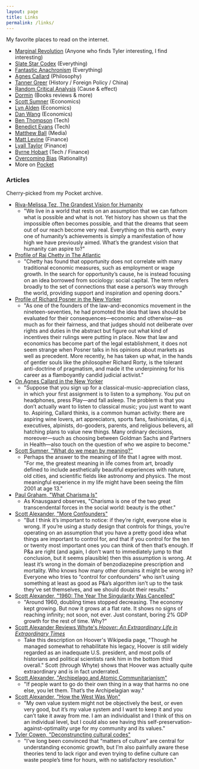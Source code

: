 ```yaml
---
layout: page
title: Links
permalink: /links/
---
```


My favorite places to read on the internet.

* [Marginal Revolution](http://marginalrevolution.com/) (Anyone who finds Tyler interesting, I find interesting)
* [Slate Star Codex](http://slatestarcodex.com/) (Everything)
* [Fantastic Anachronism](https://fantasticanachronism.com/) (Everything)
* [Agnes Callard](https://philosophy.uchicago.edu/faculty/a-callard) (Philosophy)
* [Tanner Greer](https://scholars-stage.blogspot.com/) (History / Foreign Policy / China)
* [Random Critical Analysis](https://randomcriticalanalysis.com/) (Cause & effect)
* [Dormin](https://dormin.org/) (Books reviews & more)
* [Scott Sumner](https://themoneyillusion.com/) (Economics)
* [Lyn Alden](https://www.lynalden.com/) (Economics)
* [Dan Wang](https://danwang.co/) (Economics)
* [Ben Thompson](https://stratechery.com/) (Tech)
* [Benedict Evans](https://www.ben-evans.com/) (Tech)
* [Matthew Ball](https://www.matthewball.vc/) (Media)
* [Matt Levine](https://www.bloomberg.com/view/topics/money-stuff) (Finance)
* [Lyall Taylor](https://lt3000.blogspot.com/) (Finance)
* [Byrne Hobart](https://diff.substack.com/) (Tech / Finance)
* [Overcoming Bias](http://www.overcomingbias.com/) (Rationality)
* More on [Pocket](https://getpocket.com/@danschulz44)

### Articles

Cherry-picked from my Pocket archive.

- [Riva-Melissa Tez, The Grandest Vision for Humanity](https://hackernoon.com/the-grandest-vision-for-humanity-7e54eb3a4369)
  - "We live in a world that rests on an assumption that we can fathom what is possible and what is not. Yet history has shown us that the impossible often becomes possible, and that the dreams that seem out of our reach become very real. Everything on this earth, every one of humanity’s achievements is simply a manifestation of how high we have previously aimed. What’s the grandest vision that humanity can aspire to?"
- [Profile of Raj Chetty in The Atlantic](https://www.theatlantic.com/magazine/archive/2019/08/raj-chettys-american-dream/592804/)
  - "Chetty has found that opportunity does not correlate with many traditional economic measures, such as employment or wage growth. In the search for opportunity’s cause, he is instead focusing on an idea borrowed from sociology: social capital. The term refers broadly to the set of connections that ease a person’s way through the world, providing support and inspiration and opening doors."
- [Profile of Richard Posner in the New Yorker](https://www.newyorker.com/magazine/2001/12/10/the-bench-burner)
  - "As one of the founders of the law-and-economics movement in the nineteen-seventies, he had promoted the idea that laws should be evaluated for their consequences—economic and otherwise—as much as for their fairness, and that judges should not deliberate over rights and duties in the abstract but figure out what kind of incentives their rulings were putting in place. Now that law and economics has become part of the legal establishment, it does not seem strange when Posner talks in his opinions about markets as well as precedent. More recently, he has taken up what, in the hands of gentler souls like the philosopher Richard Rorty, is the tolerant anti-doctrine of pragmatism, and made it the underpinning for his career as a flamboyantly candid judicial activist."
- [On Agnes Callard in the New Yorker](https://www.newyorker.com/magazine/2019/01/21/the-art-of-decision-making)
  - "Suppose that you sign up for a classical-music-appreciation class, in which your first assignment is to listen to a symphony. You put on headphones, press Play—and fall asleep. The problem is that you don’t actually want to listen to classical music; you just want to want to. Aspiring, Callard thinks, is a common human activity: there are aspiring wine lovers, art appreciators, sports fans, fashionistas, d.j.s, executives, alpinists, do-gooders, parents, and religious believers, all hatching plans to value new things. Many ordinary decisions, moreover—such as choosing between Goldman Sachs and Partners in Health—also touch on the question of who we aspire to become."
- [Scott Sumner, "What do we mean by meaning?"](https://www.themoneyillusion.com/what-do-we-mean-by-meaning/)
  - Perhaps the answer to the meaning of life that I agree with most. "For me, the greatest meaning in life comes from art, broadly defined to include aesthetically beautiful experiences with nature, old cities, and scientific fields like astronomy and physics.  The most meaningful experience in my life might have been seeing the film 2001 at age 13."
- [Paul Graham, "What Charisma Is"](http://www.paulgraham.com/recharisma.html)
  - As Knausgaard observes, "Charisma is one of the two great transcendental forces in the social world: beauty is the other."
- [Scott Alexander, "More Confounders"](https://slatestarcodex.com/2019/06/24/you-need-more-confounders/)
  - "But I think it’s important to notice: if they’re right, everyone else is wrong. If you’re using a study design that controls for things, you’re operating on an assumption that you have a pretty good idea what things are important to control for, and that if you control for the ten or twenty most important ones you can think of then that’s enough. If P&a are right (and again, I don’t want to immediately jump to that conclusion, but it seems plausible) then this assumption is wrong. At least it’s wrong in the domain of benzodiazepine prescription and mortality. Who knows how many other domains it might be wrong in? Everyone who tries to “control for confounders” who isn’t using something at least as good as P&a’s algorithm isn’t up to the task they’ve set themselves, and we should doubt their results."
- [Scott Alexander, "1960: The Year The Singularity Was Cancelled"](https://slatestarcodex.com/2019/04/22/1960-the-year-the-singularity-was-cancelled/)
  - "Around 1960, doubling times stopped decreasing. The economy kept growing. But now it grows at a flat rate. It shows no signs of reaching infinity; not soon, not ever. Just constant, boring 2% GDP growth for the rest of time. Why?"
- [Scott Alexander Reviews Whyte's _Hoover: An Extraordinary Life in Extraordinary Times_](https://slatestarcodex.com/2020/03/17/book-review-hoover/)
  - Take this description on Hoover's Wikipedia page, "Though he managed somewhat to rehabilitate his legacy, Hoover is still widely regarded as an inadequate U.S. president, and most polls of historians and political scientists rank him in the bottom third overall." Scott (through Whyte) shows that Hoover was actually quite extraordinary and is in fact underrated.
- [Scott Alexander, "Archipelago and Atomic Communitarianism"](https://slatestarcodex.com/2014/06/07/archipelago-and-atomic-communitarianism)
  - "If people want to go do their own thing in a way that harms no one else, you let them. That’s the Archipelagian way."
- [Scott Alexander, "How the West Was Won"](https://slatestarcodex.com/2016/07/25/how-the-west-was-won/)
  - "My own value system might not be objectively the best, or even very good, but it’s my value system and I want to keep it and you can’t take it away from me. I am an individualist and I think of this on an individual level, but I could also see having this self-preservation-against-optimality urge for my community and its values."
- [Tyler Cowen, "Deconstruncting cultural codes"](https://marginalrevolution.com/marginalrevolution/2018/12/deconstructing-cultural-codes.html)
  - "I’ve long been convinced that “matters of culture” are central for understanding economic growth, but I’m also painfully aware these theories tend to lack rigor and even trying to define culture can waste people’s time for hours, with no satisfactory resolution."

  
